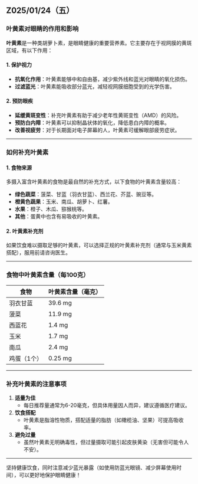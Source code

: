 
## Z025/01/24（五）

### 叶黄素对眼睛的作用和影响  

**叶黄素**是一种类胡萝卜素，是眼睛健康的重要营养素。它主要存在于视网膜的黄斑区域，有以下作用：  

#### 1. **保护视力**  
- **抗氧化作用**：叶黄素能够中和自由基，减少紫外线和蓝光对眼睛的氧化损伤。  
- **过滤蓝光**：叶黄素能吸收部分蓝光，减轻视网膜细胞受到的光学伤害。  

#### 2. **预防眼疾**  
- **延缓黄斑变性**：补充叶黄素有助于减少老年性黄斑变性（AMD）的风险。  
- **预防白内障**：叶黄素可以抑制晶状体的氧化，降低患白内障的概率。  
- **改善视疲劳**：对于长期面对电子屏幕的人，叶黄素可缓解眼部疲劳症状。  

---

### 如何补充叶黄素  

#### 1. **食物来源**  
多摄入富含叶黄素的食物是最自然的补充方式，以下食物的叶黄素含量较高：  
- **绿色蔬菜**：菠菜、甘蓝（羽衣甘蓝）、西兰花、芥蓝、豌豆等。  
- **橙黄色蔬果**：玉米、南瓜、胡萝卜、红薯。  
- **水果**：橙子、木瓜、猕猴桃等。  
- **其他**：蛋黄中也含有易吸收的叶黄素。  

#### 2. **叶黄素补充剂**  
如果饮食难以摄取足够的叶黄素，可以选择正规的叶黄素补充剂（通常与玉米黄素搭配），服用前请咨询医生。  

---

### 食物中叶黄素含量（每100克）  
| 食物         | 叶黄素含量（毫克）  |  
|--------------|----------------------|  
| 羽衣甘蓝     | 39.6 mg             |  
| 菠菜         | 11.9 mg             |  
| 西蓝花       | 1.4 mg              |  
| 玉米         | 1.7 mg              |  
| 南瓜         | 2.4 mg              |  
| 鸡蛋（1个）  | 0.25 mg             |  

---

### 补充叶黄素的注意事项  
1. **适量为佳**  
   - 每日推荐量通常为6-20毫克，但具体用量因人而异，建议遵循医疗建议。  
2. **饮食搭配**  
   - 叶黄素是脂溶性物质，搭配适量的脂肪（如橄榄油、坚果）可提高吸收率。  
3. **避免过量**  
   - 虽然叶黄素无明确毒性，但过量摄取可能引起皮肤黄染（无害但可能令人不安）。  

---

坚持健康饮食，同时注意减少蓝光暴露（如使用防蓝光眼镜、减少屏幕使用时间），可以更好地保护眼睛健康！
